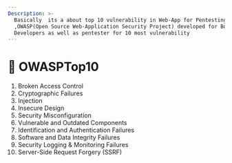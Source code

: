```yaml
---
Description: >-
  Basically  its a about top 10 vulnerability in Web-App for Pentesting
  ,OWASP(Open Source Web-Application Security Project) developed for Both
  Developers as well as pentester for 10 most vulnerability
---
```


# 👑 OWASPTop10




1. Broken Access Control
2. Cryptographic Failures
3. Injection
4. Insecure Design
5. Security Misconfiguration
6. Vulnerable and Outdated Components
7. Identification and Authentication Failures
8. Software and Data Integrity Failures
9. Security Logging & Monitoring Failures
10. Server-Side Request Forgery (SSRF)

